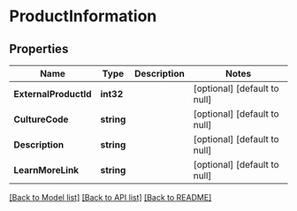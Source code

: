 # ProductInformation

## Properties
Name | Type | Description | Notes
------------ | ------------- | ------------- | -------------
**ExternalProductId** | **int32** |  | [optional] [default to null]
**CultureCode** | **string** |  | [optional] [default to null]
**Description** | **string** |  | [optional] [default to null]
**LearnMoreLink** | **string** |  | [optional] [default to null]

[[Back to Model list]](../README.md#documentation-for-models) [[Back to API list]](../README.md#documentation-for-api-endpoints) [[Back to README]](../README.md)

